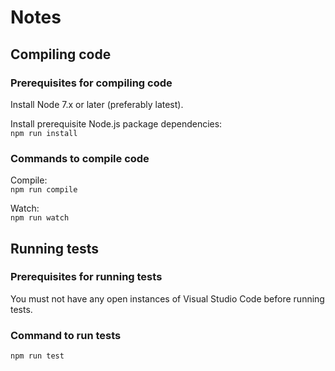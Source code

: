# Notes

## Compiling code

### Prerequisites for compiling code

Install Node 7.x or later (preferably latest).

Install prerequisite Node.js package dependencies:  
`npm run install`

### Commands to compile code

Compile:  
`npm run compile`

Watch:  
`npm run watch`

## Running tests

### Prerequisites for running tests

You must not have any open instances of Visual Studio Code before running tests.

### Command to run tests

`npm run test`
